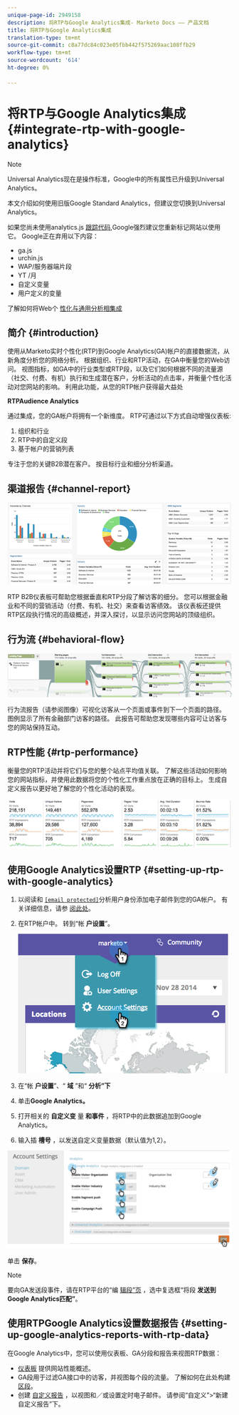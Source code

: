 ```yaml
---
unique-page-id: 2949158
description: 将RTP与Google Analytics集成- Marketo Docs —— 产品文档
title: 将RTP与Google Analytics集成
translation-type: tm+mt
source-git-commit: c8a77dc84c023e05fbb442f575269aac108ffb29
workflow-type: tm+mt
source-wordcount: '614'
ht-degree: 0%

---
```



# 将RTP与Google Analytics集成 {#integrate-rtp-with-google-analytics}

>[!NOTE]
>
>Universal Analytics现在是操作标准，Google中的所有属性已升级到Universal Analytics。
>
>本文介绍如何使用旧版Google Standard Analytics，但建议您切换到Universal Analytics。
>
>如果您尚未使用analytics.js [跟踪代码](https://developers.google.com/analytics/devguides/collection/analyticsjs/),Google强烈建议您重新标记网站以使用它。 Google正在弃用以下内容：
>
>* ga.js
>* urchin.js
>* WAP/服务器端片段
>* YT /月
>* 自定义变量
>* 用户定义的变量

>
>
了解如何将Web个 [性化与通用分析相集成](integrate-rtp-with-google-universal-analytics.md)

## 简介 {#introduction}

使用从Marketo实时个性化(RTP)到Google Analytics(GA)帐户的直接数据流，从新角度分析您的网络分析。 根据组织、行业和RTP活动，在GA中衡量您的Web访问。 视图指标，如GA中的行业类型或RTP段，以及它们如何根据不同的流量源（社交、付费、有机）执行和生成潜在客户，分析活动的点击率，并衡量个性化活动对您网站的影响。 利用此功能，从您的RTP帐户获得最大益处

**RTPAudience Analytics**

通过集成，您的GA帐户将拥有一个新维度。 RTP可通过以下方式自动增强仪表板:

1. 组织和行业
1. RTP中的自定义段
1. 基于帐户的营销列表

专注于您的关键B2B潜在客户。 按目标行业和细分分析渠道。

## 渠道报告 {#channel-report}

![](assets/image2014-11-28-16-3a39-3a28.png)

RTP B2B仪表板可帮助您根据垂直和RTP分段了解访客的细分。 您可以根据金融业和不同的营销活动（付费、有机、社交）来查看访客绩效。 该仪表板还提供RTP区段执行情况的高级概述，并深入探讨，以显示访问您网站的顶级组织。

## 行为流 {#behavioral-flow}

![](assets/image2014-11-28-16-3a40-3a43.png)

行为流报告（请参阅图像）可视化访客从一个页面或事件到下一个页面的路径。 图例显示了所有金融部门访客的路径。 此报告可帮助您发现哪些内容可让访客与您的网站保持互动。

## RTP性能 {#rtp-performance}

衡量您的RTP活动并将它们与您的整个站点平均值关联。 了解这些活动如何影响您的网站指标，并使用此数据将您的个性化工作重点放在正确的目标上。 生成自定义报告以更好地了解您的个性化活动的表现。

![](assets/image2014-11-28-16-3a47-3a0.png)

## 使用Google Analytics设置RTP {#setting-up-rtp-with-google-analytics}

1. 以阅读和 [`[email protected]`](http://docs.marketo.com/cdn-cgi/l/email-protection#0674727628616734466b67746d6372692865696b)分析用户身份添加电子邮件到您的GA帐户。 有关详细信息，请参 [阅此处](https://support.google.com/analytics/answer/2884495?hl=en)。
1. 在RTP帐户中。 转到“帐 **户设置**”。

   ![](assets/image2014-11-28-16-3a54-3a40.png)

1. 在“帐 **户设置**”、“ **域** ”和“ **分析”下**
1. 单击**Google Analytics。**
1. 打开相关的 **自定义变** 量 **和事件** ，将RTP中的此数据追加到Google Analytics。
1. 输入插 **槽号** ，以发送自定义变量数据（默认值为1,2）。

![](assets/image2014-11-28-17-3a0-3a17.png)

单击 **保存**。

>[!NOTE]
>
>要向GA发送段事件，请在RTP平台的“编 [辑段”页](/help/marketo/product-docs/web-personalization/using-web-segments/create-a-basic-web-segment.md) ，选中复选框“将段 **发送到Google Analytics匹配”**。

## 使用RTPGoogle Analytics设置数据报告 {#setting-up-google-analytics-reports-with-rtp-data}

在Google Analytics中，您可以使用仪表板、GA分段和报告来视图RTP数据：

* [仪表板](https://support.google.com/analytics/answer/1068216?hl=en) 提供网站性能概述。
* GA段用于过滤GA接口中的访客，并视图每个段的流量。 了解如何在此处构建 [区段](https://support.google.com/analytics/answer/3124493?hl=en)。
* 创建 [自定义报告](https://support.google.com/analytics/answer/1033013?hl=en) ，以视图和／或设置定时电子邮件。 请参阅“自定义”>“新建自定义报告”下。
